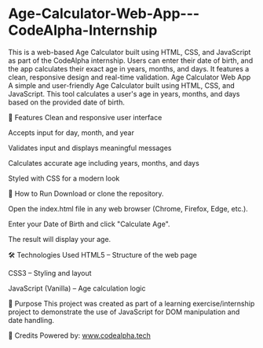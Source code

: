 # Age-Calculator-Web-App---CodeAlpha-Internship
This is a web-based Age Calculator built using HTML, CSS, and JavaScript as part of the CodeAlpha internship. Users can enter their date of birth, and the app calculates their exact age in years, months, and days. It features a clean, responsive design and real-time validation.
 Age Calculator Web App
A simple and user-friendly Age Calculator built using HTML, CSS, and JavaScript. This tool calculates a user's age in years, months, and days based on the provided date of birth.

📌 Features
Clean and responsive user interface

Accepts input for day, month, and year

Validates input and displays meaningful messages

Calculates accurate age including years, months, and days

Styled with CSS for a modern look

🚀 How to Run
Download or clone the repository.

Open the index.html file in any web browser (Chrome, Firefox, Edge, etc.).

Enter your Date of Birth and click "Calculate Age".

The result will display your age.

🛠️ Technologies Used
HTML5 – Structure of the web page

CSS3 – Styling and layout

JavaScript (Vanilla) – Age calculation logic


🎯 Purpose
This project was created as part of a learning exercise/internship project to demonstrate the use of JavaScript for DOM manipulation and date handling.

🔗 Credits
Powered by: www.codealpha.tech

